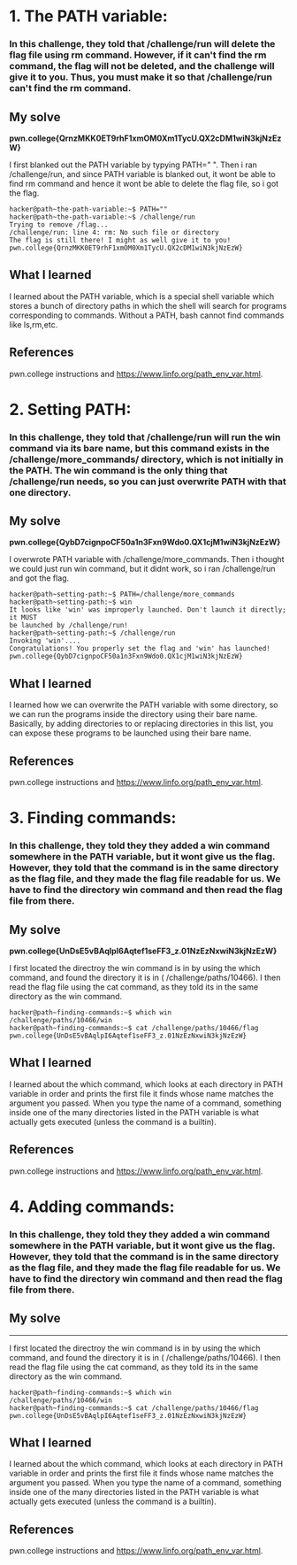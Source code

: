 # 1. The PATH variable: 
### In this challenge, they told that /challenge/run will delete the flag file using rm command. However, if it can't find the rm command, the flag will not be deleted, and the challenge will give it to you. Thus, you must make it so that /challenge/run can't find the rm command.

## My solve
**pwn.college{QrnzMKK0ET9rhF1xmOM0Xm1TycU.QX2cDM1wiN3kjNzEzW}**

I first blanked out the PATH variable by typying PATH=" ". Then i ran /challenge/run, and since PATH variable is blanked out, it wont be able to find rm command and hence it wont be able to delete the flag file, so i got the flag.  

```
hacker@path~the-path-variable:~$ PATH=""
hacker@path~the-path-variable:~$ /challenge/run
Trying to remove /flag...
/challenge/run: line 4: rm: No such file or directory
The flag is still there! I might as well give it to you!
pwn.college{QrnzMKK0ET9rhF1xmOM0Xm1TycU.QX2cDM1wiN3kjNzEzW}
```

## What I learned
I learned about the PATH variable, which is a special shell variable which stores a bunch of directory paths in which the shell will search for programs corresponding to commands. Without a PATH, bash cannot find commands like ls,rm,etc. 

## References
pwn.college instructions and https://www.linfo.org/path_env_var.html. 

# 2. Setting PATH: 
### In this challenge, they told that /challenge/run will run the win command via its bare name, but this command exists in the /challenge/more_commands/ directory, which is not initially in the PATH. The win command is the only thing that /challenge/run needs, so you can just overwrite PATH with that one directory.

## My solve
**pwn.college{QybD7cignpoCF50a1n3Fxn9Wdo0.QX1cjM1wiN3kjNzEzW}**

I overwrote PATH variable with /challenge/more_commands. Then i thought we could just run win command, but it didnt work, so i ran /challenge/run and got the flag.  

```
hacker@path~setting-path:~$ PATH=/challenge/more_commands
hacker@path~setting-path:~$ win
It looks like 'win' was improperly launched. Don't launch it directly; it MUST 
be launched by /challenge/run!
hacker@path~setting-path:~$ /challenge/run
Invoking 'win'....
Congratulations! You properly set the flag and 'win' has launched!
pwn.college{QybD7cignpoCF50a1n3Fxn9Wdo0.QX1cjM1wiN3kjNzEzW}
```

## What I learned
I learned how we can overwrite the PATH variable with some directory, so we can run the programs inside the directory using their bare name. Basically, by adding directories to or replacing directories in this list, you can expose these programs to be launched using their bare name. 

## References
pwn.college instructions and https://www.linfo.org/path_env_var.html. 

# 3. Finding commands: 
### In this challenge, they told they they added a win command somewhere in the PATH variable, but it wont give us the flag. However, they told that the command is in the same directory as the flag file, and they made the flag file readable for us. We have to find the directory win command and then read the flag file from there.

## My solve
**pwn.college{UnDsE5vBAqlpI6Aqtef1seFF3_z.01NzEzNxwiN3kjNzEzW}**

I first located the directroy the win command is in by using the which command, and found the directory it is in ( /challenge/paths/10466). I then read the flag file using the cat command, as they told its in the same directory as the win command. 

```
hacker@path~finding-commands:~$ which win
/challenge/paths/10466/win
hacker@path~finding-commands:~$ cat /challenge/paths/10466/flag
pwn.college{UnDsE5vBAqlpI6Aqtef1seFF3_z.01NzEzNxwiN3kjNzEzW}
```

## What I learned
I learned about the which command, which looks at each directory in PATH variable in order and prints the first file it finds whose name matches the argument you passed. When you type the name of a command, something inside one of the many directories listed in the PATH variable is what actually gets executed (unless the command is a builtin).

## References
pwn.college instructions and https://www.linfo.org/path_env_var.html. 

# 4. Adding commands: 
### In this challenge, they told they they added a win command somewhere in the PATH variable, but it wont give us the flag. However, they told that the command is in the same directory as the flag file, and they made the flag file readable for us. We have to find the directory win command and then read the flag file from there.

## My solve
****

I first located the directroy the win command is in by using the which command, and found the directory it is in ( /challenge/paths/10466). I then read the flag file using the cat command, as they told its in the same directory as the win command. 

```
hacker@path~finding-commands:~$ which win
/challenge/paths/10466/win
hacker@path~finding-commands:~$ cat /challenge/paths/10466/flag
pwn.college{UnDsE5vBAqlpI6Aqtef1seFF3_z.01NzEzNxwiN3kjNzEzW}
```

## What I learned
I learned about the which command, which looks at each directory in PATH variable in order and prints the first file it finds whose name matches the argument you passed. When you type the name of a command, something inside one of the many directories listed in the PATH variable is what actually gets executed (unless the command is a builtin).

## References
pwn.college instructions and https://www.linfo.org/path_env_var.html.

